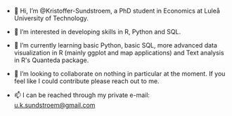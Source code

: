 - 👋 Hi, I’m @Kristoffer-Sundstroem, a PhD student in Economics at Luleå University of Technology.

- 👀 I’m interested in developing skills in R, Python and SQL.

- 🌱 I’m currently learning basic Python, basic SQL, more advanced data visualization in R (mainly ggplot and map applications) and Text analysis in R's Quanteda package.

- 💞️ I’m looking to collaborate on nothing in particular at the moment. If you feel like I could contribute please reach out to me.

- 📫 I can be reached through my private e-mail: u.k.sundstroem@gmail.com


<!---
Kristoffer-Sundstroem/Kristoffer-Sundstroem is a ✨ special ✨ repository because its `README.md` (this file) appears on your GitHub profile.
You can click the Preview link to take a look at your changes.
--->
